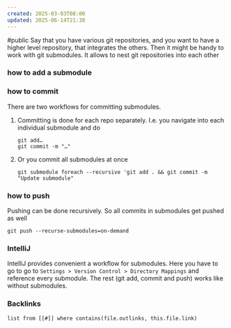 ```yaml
---
created: 2025-03-03T08:00
updated: 2025-06-14T21:38
---
```

#public
Say that you have various git repositories, and you want to have a higher level repository, that integrates the others. Then it might be handy to work with git submodules. It allows to nest git repositories into each other 

### how to add a submodule


### how to commit
There are two workflows for committing submodules. 
1. Committing is done for each repo separately. I.e. you navigate into each individual submodule and do 
   ```
   git add…
   git commit -m "…"
	```
2. Or you commit all submodules at once
   ```
   git submodule foreach --recursive 'git add . && git commit -m "Update submodule"
   ```
 ### how to push 
Pushing can be done recursively. So all commits in submodules get pushed as well

```
git push --recurse-submodules=on-demand
```

### IntelliJ
IntelliJ provides convenient a workflow for submodules. Here you have to go to go to `Settings > Version Control > Directory Mappings` and reference every submodule. The rest (git add, commit and push) works like without submodules.


### Backlinks
```dataview 
list from [[#]] where contains(file.outlinks, this.file.link)
```

